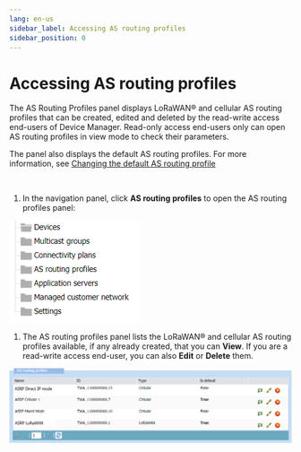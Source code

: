 ```yaml
---
lang: en-us
sidebar_label: Accessing AS routing profiles
sidebar_position: 0
---
```


# Accessing AS routing profiles

The AS Routing Profiles panel displays LoRaWAN® and cellular AS routing
profiles that can be created, edited and deleted by the read-write
access end-users of Device Manager. Read-only access end-users only can
open AS routing profiles in view mode to check their parameters.

The panel also displays the default AS routing profiles. For more
information, see [Changing the default AS routing
profile](change-default-as-routing-profile)

 

1.  In the navigation panel, click **AS routing profiles** to open the
    AS routing profiles panel:

![](./../_images/opening-a-panel-and-checking.png)

1.  The AS routing profiles panel lists the LoRaWAN® and cellular AS
    routing profiles available, if any already created, that you can
    **View**. If you are a read-write access end-user, you can also
    **Edit** or **Delete** them.

![](./_images/opening-the-as-routing-profiles.png)

